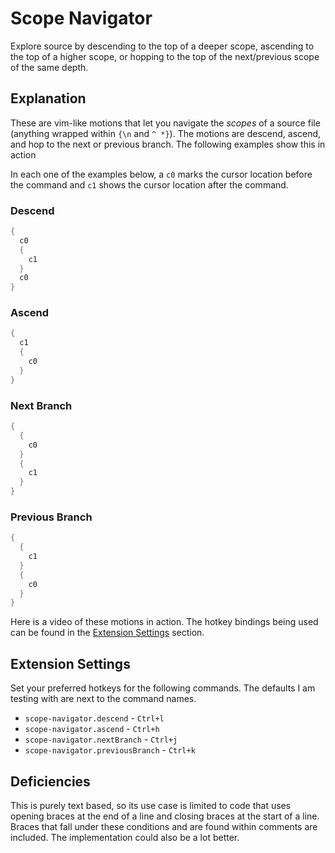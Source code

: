 # Scope Navigator
Explore source by descending to the top of a deeper scope, ascending to the top of a higher scope, or hopping to the top of the next/previous scope of the same depth.

## Explanation
These are vim-like motions that let you navigate the _scopes_ of a source file (anything wrapped within `{\n` and `^ *}`). The motions are descend, ascend, and hop to the next or previous branch. The following examples show this in action

In each one of the examples below, a `c0` marks the cursor location before the command and `c1` shows the cursor location after the command.

### Descend
```cpp
{
  c0
  {
    c1
  }
  c0
}
```

### Ascend
```cpp
{
  c1
  {
    c0
  }
}
```

### Next Branch
```cpp
{
  {
    c0
  }
  {
    c1
  }
}
```

### Previous Branch
```cpp
{
  {
    c1
  }
  {
    c0
  }
}
```

Here is a video of these motions in action. The hotkey bindings being used can be found in the [Extension Settings](#extension-settings) section.

## Extension Settings
Set your preferred hotkeys for the following commands. The defaults I am testing with are next to the command names.

* `scope-navigator.descend` - `Ctrl+l`
* `scope-navigator.ascend` - `Ctrl+h`
* `scope-navigator.nextBranch` - `Ctrl+j`
* `scope-navigator.previousBranch` - `Ctrl+k`

## Deficiencies
This is purely text based, so its use case is limited to code that uses opening braces at the end of a line and closing braces at the start of a line. Braces that fall under these conditions and are found within comments are included. The implementation could also be a lot better.
